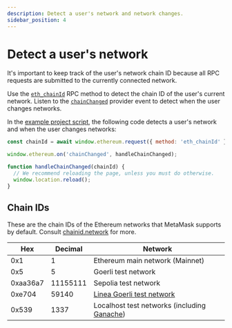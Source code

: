 ```yaml
---
description: Detect a user's network and network changes.
sidebar_position: 4
---
```


# Detect a user's network

It's important to keep track of the user's network chain ID because all RPC requests are submitted
to the currently connected network.

Use the [`eth_chainId`](/wallet/reference/eth_chainId)
RPC method to detect the chain ID of the user's current network.
Listen to the [`chainChanged`](../reference/provider-api.md#chainchanged) provider event to
detect when the user changes networks.

In the [example project script](set-up-dev-environment.md#example), the following code detects a
user's network and when the user changes networks:

```javascript title="index.js"
const chainId = await window.ethereum.request({ method: 'eth_chainId' });

window.ethereum.on('chainChanged', handleChainChanged);

function handleChainChanged(chainId) {
  // We recommend reloading the page, unless you must do otherwise.
  window.location.reload();
}
```

## Chain IDs

These are the chain IDs of the Ethereum networks that MetaMask supports by default.
Consult [chainid.network](https://chainid.network) for more.

| Hex      | Decimal  | Network                                                                   |
|----------|----------|---------------------------------------------------------------------------|
| 0x1      | 1        | Ethereum main network (Mainnet)                                           |
| 0x5      | 5        | Goerli test network                                                       |
| 0xaa36a7 | 11155111 | Sepolia test network                                                      |
| 0xe704   | 59140    | [Linea Goerli test network](https://docs.linea.build/)                    |
| 0x539    | 1337     | Localhost test networks (including [Ganache](run-development-network.md)) |
